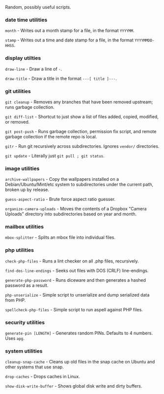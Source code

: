 Random, possibly useful scripts.

### date time utilities

`month` - Writes out a month stamp for a file, in the format `YYYYMM`.

`stamp` - Writes out a time and date stamp for a file, in the format `YYYYMMDD-HHSS`.

### display utilties

`draw-line` - Draw a line of `-`.

`draw-title` - Draw a title in the format `---[ title ]---`.

### git utilities

`git cleanup` - Removes any branches that have been removed upstream; runs garbage collection.

`git diff-list` - Shortcut to just show a list of files added, copied, modified, or removed.

`git post-push` - Runs garbage collection, permission fix script, and remote garbage collection if the remote repo is local.

`gitr` - Run git recursively across subdirectories.  Ignores `vendor/` directories.

`git update` - Literally just `git pull ; git status`.

### image utilities

`archive-wallpapers` - Copy the wallpapers installed on a Debian/Ubuntu/Mint/etc system to subdirectories under the current path, broken up by release.

`guess-aspect-ratio` - Brute force aspect ratio guesser.

`organize-camera-uploads` - Moves the contents of a Dropbox "Camera Uploads" directory into subdirectories based on year and month.

### mailbox utilities

`mbox-splitter` - Splits an mbox file into individual files.

### php utilities

`check-php-files` - Runs a lint checker on all .php files, recursively.

`find-dos-line-endings` - Seeks out files with DOS (CRLF) line-endings.

`generate-php-password` - Runs diceware and then generates a hashed password as a result.

`php-unserialize` - Simple script to unserialize and dump serialized data from PHP.

`spellcheck-php-files` - Simple script to run aspell against PHP files.

### security utilities

`generate-pin [LENGTH]` - Generates random PINs.  Defaults to 4 numbers.  Uses `apg`.

### system utilities

`cleanup-snap-cache` - Cleans up old files in the snap cache on Ubuntu and other systems that use snap.

`drop-caches` - Drops caches in Linux.

`show-disk-write-buffer` - Shows global disk write and dirty buffers.
